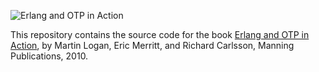 ![Erlang and OTP in Action](https://images.manning.com/360/480/resize/book/f/d21069b-7a05-4be7-bcd8-7d38aff03e34/logan.png "Erlang and OTP in Action")

This repository contains the source code for the book [Erlang and OTP in Action](https://www.manning.com/books/erlang-and-otp-in-action), by Martin Logan, Eric Merritt, and Richard Carlsson, Manning Publications, 2010.
